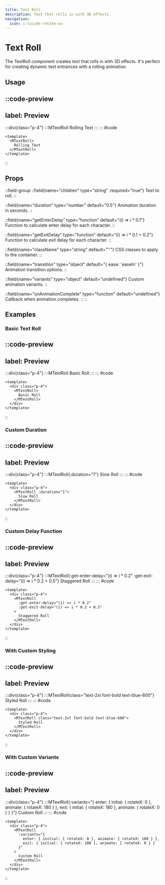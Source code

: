 ```yaml
---
title: Text Roll
description: Text that rolls in with 3D effects.
navigation:
  icon: i-lucide-rotate-cw
---
```


# Text Roll

The TextRoll component creates text that rolls in with 3D effects. It's perfect for creating dynamic text entrances with a rolling animation.

## Usage

::code-preview
---
label: Preview
---
  :::div{class="p-4"}
    :::MTextRoll
      Rolling Text
    :::
  :::
#code
```vue
<template>
  <MTextRoll>
    Rolling Text
  </MTextRoll>
</template>
```
::

## Props

::field-group
  ::field{name="children" type="string" :required="true"}
  Text to roll.
  ::
  
  ::field{name="duration" type="number" default="0.5"}
  Animation duration in seconds.
  ::
  
  ::field{name="getEnterDelay" type="function" default="(i) => i * 0.1"}
  Function to calculate enter delay for each character.
  ::
  
  ::field{name="getExitDelay" type="function" default="(i) => i * 0.1 + 0.2"}
  Function to calculate exit delay for each character.
  ::
  
  ::field{name="className" type="string" default="''"}
  CSS classes to apply to the container.
  ::
  
  ::field{name="transition" type="object" default="{ ease: 'easeIn' }"}
  Animation transition options.
  ::
  
  ::field{name="variants" type="object" default="undefined"}
  Custom animation variants.
  ::
  
  ::field{name="onAnimationComplete" type="function" default="undefined"}
  Callback when animation completes.
  ::
::

## Examples

### Basic Text Roll

::code-preview
---
label: Preview
---
  :::div{class="p-4"}
    :::MTextRoll
      Basic Roll
    :::
  :::
#code
```vue
<template>
  <div class="p-4">
    <MTextRoll>
      Basic Roll
    </MTextRoll>
  </div>
</template>
```
::

### Custom Duration

::code-preview
---
label: Preview
---
  :::div{class="p-4"}
    :::MTextRoll{:duration="1"}
      Slow Roll
    :::
  :::
#code
```vue
<template>
  <div class="p-4">
    <MTextRoll :duration="1">
      Slow Roll
    </MTextRoll>
  </div>
</template>
```
::

### Custom Delay Function

::code-preview
---
label: Preview
---
  :::div{class="p-4"}
    :::MTextRoll{:get-enter-delay="(i) => i * 0.2" :get-exit-delay="(i) => i * 0.2 + 0.5"}
      Staggered Roll
    :::
  :::
#code
```vue
<template>
  <div class="p-4">
    <MTextRoll 
      :get-enter-delay="(i) => i * 0.2" 
      :get-exit-delay="(i) => i * 0.2 + 0.5"
    >
      Staggered Roll
    </MTextRoll>
  </div>
</template>
```
::

### With Custom Styling

::code-preview
---
label: Preview
---
  :::div{class="p-4"}
    :::MTextRoll{class="text-2xl font-bold text-blue-600"}
      Styled Roll
    :::
  :::
#code
```vue
<template>
  <div class="p-4">
    <MTextRoll class="text-2xl font-bold text-blue-600">
      Styled Roll
    </MTextRoll>
  </div>
</template>
```
::

### With Custom Variants

::code-preview
---
label: Preview
---
  :::div{class="p-4"}
    :::MTextRoll{:variants="{ enter: { initial: { rotateX: 0 }, animate: { rotateX: 180 } }, exit: { initial: { rotateX: 180 }, animate: { rotateX: 0 } } }"}
      Custom Roll
    :::
  :::
#code
```vue
<template>
  <div class="p-4">
    <MTextRoll 
      :variants="{
        enter: { initial: { rotateX: 0 }, animate: { rotateX: 180 } },
        exit: { initial: { rotateX: 180 }, animate: { rotateX: 0 } }
      }"
    >
      Custom Roll
    </MTextRoll>
  </div>
</template>
```
::